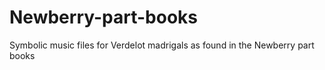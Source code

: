 # Newberry-part-books
Symbolic music files for Verdelot madrigals as found in the Newberry part books
